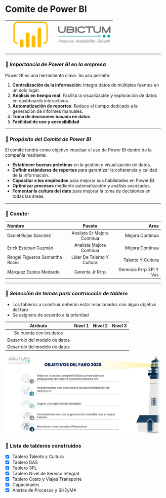# **Comite de Power BI**

| <img src="img/bi.png" alt="Power BI" width="150" /> | <img src="img/Logo.png" alt="Power BI" width="170" /> |
|:---:|:---:|

____


### 📌 ***Importancia de Power BI en la empresa***  
Power BI es una herramienta clave. Su uso permite:  

1. **Centralización de la información**: Integra datos de múltiples fuentes en un solo lugar.  
2. **Análisis en tiempo real**: Facilita la visualización y exploración de datos en dashboards interactivos.  
3. **Automatización de reportes**: Reduce el tiempo dedicado a la generación de informes manuales.  
4. **Toma de decisiones basada en datos** 
5. **Facilidad de uso y accesibilidad**

____


### 📌 ***Propósito del Comité de Power BI***  
El comité tendrá como objetivo impulsar el uso de Power BI dentro de la compañía mediante:  

- **Establecer buenas prácticas** en la gestión y visualización de datos.  
- **Definir estándares de reportes** para garantizar la coherencia y calidad de la información.  
- **Capacitar a los empleados** para mejorar sus habilidades en Power BI.  
- **Optimizar procesos** mediante automatización y análisis avanzados.  
- **Fomentar la cultura del dato** para mejorar la toma de decisiones en todas las áreas.  

___

### 📌 ***Comite:***

|Nombre | Puesto| Area  |
| :--- | :---: | ---: |
|Daniel Rojas Sánchez | Analista Sr Mejora Continua| Mejora Continua  |
|Erick Esteban Guzmán | Analista Mejora Continua| Mejora Continua  |
|Rangel Figueroa Samantha Rocio | Líder De Talento Y Cultura|Talento Y Cultura|
|Márquez Espino Medardo | Gerente Jr Rrrp| Gerencia Rrrp 3Pl Y Vas  |



___


### 📌 ***Selección de temas para contrucción de tablero***


- Los tableros a construir deberán estar relacionados con algun objetivo del faro
- Se asignara de acuerdo a la prioridad



|Atributo| Nivel 1| Nivel 2 | Nivel 3 |
|:---:   | :---:  | :---:   | :---:   |
|Se cuenta con los datos      | |  |  |
|Desarrolo del modelo de datos| |  |  |
|Desarrolo del modelo de datos| |  |  |


<img src="img/faro.jpg" alt="Power BI" width="550" />


### 📌 Lista de tableros construidos

- [x] Tablero Talento y Cultura
- [x] Tablero DAS
- [x] Tablero 3PL
- [x] Tablero Nivel de Servico Integral
- [x] Tablero Costo y Viajes Transporte
- [x] Capacidades
- [x] Alertas de Procesos y SHEyMA

## 


